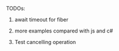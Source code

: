 TODOs:
1) await timeout for fiber

4) more examples compared with js and c#
5) Test cancelling operation


